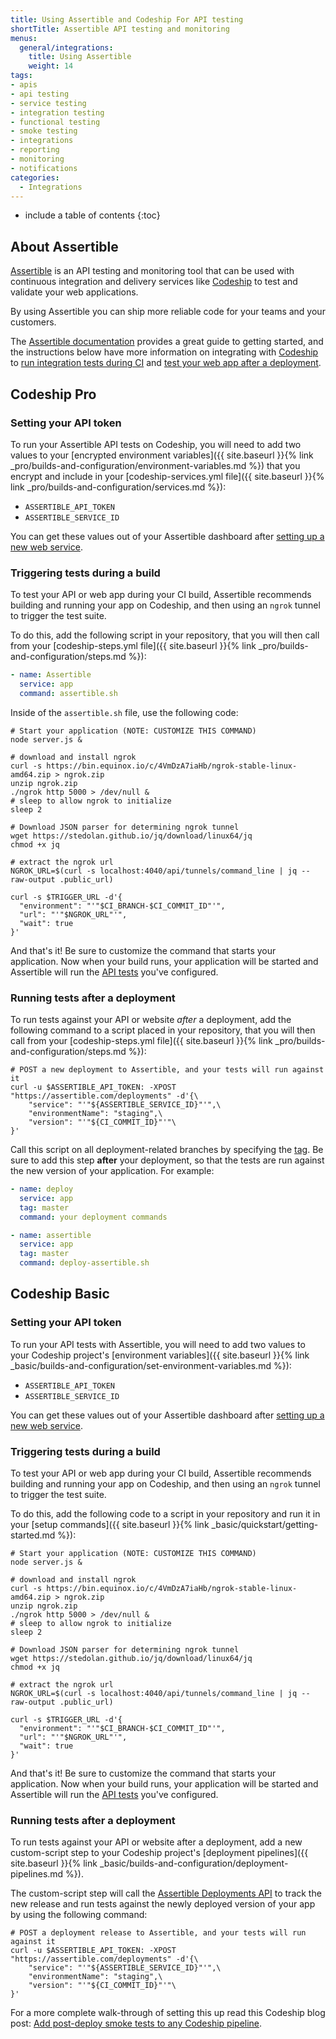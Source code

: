 ```yaml
---
title: Using Assertible and Codeship For API testing
shortTitle: Assertible API testing and monitoring
menus:
  general/integrations:
    title: Using Assertible
    weight: 14
tags:
- apis
- api testing
- service testing
- integration testing
- functional testing
- smoke testing
- integrations
- reporting
- monitoring
- notifications
categories:
  - Integrations
---
```


* include a table of contents
{:toc}

## About Assertible

[Assertible](https://assertible.com) is an API testing and monitoring tool that can be used with continuous integration and delivery services like [Codeship](https://codeship.com) to test and validate your web applications.

By using Assertible you can ship more reliable code for your teams and your customers.

The [Assertible documentation](https://assertible.com/docs) provides a great guide to getting started, and the instructions below have more information on integrating with [Codeship](https://codeship.com) to [run integration tests during CI](#triggering-tests-during-a-build) and [test your web app after a deployment](#running-tests-after-a-deployment).

## Codeship Pro

### Setting your API token

To run your Assertible API tests on Codeship, you will need to add two values to your [encrypted environment variables]({{ site.baseurl }}{% link _pro/builds-and-configuration/environment-variables.md %}) that you encrypt and include in your [codeship-services.yml file]({{ site.baseurl }}{% link _pro/builds-and-configuration/services.md %}):

- `ASSERTIBLE_API_TOKEN`
- `ASSERTIBLE_SERVICE_ID`

You can get these values out of your Assertible dashboard after [setting up a new web service](https://assertible.com/docs/guide/web-services).

### Triggering tests during a build

To test your API or web app during your CI build, Assertible recommends building and running your app on Codeship, and then using an `ngrok` tunnel to trigger the test suite.

To do this, add the following script in your repository, that you will then call from your [codeship-steps.yml file]({{ site.baseurl }}{% link _pro/builds-and-configuration/steps.md %}):

```yaml
- name: Assertible
  service: app
  command: assertible.sh
```

Inside of the `assertible.sh` file, use the following code:

```shell
# Start your application (NOTE: CUSTOMIZE THIS COMMAND)
node server.js &

# download and install ngrok
curl -s https://bin.equinox.io/c/4VmDzA7iaHb/ngrok-stable-linux-amd64.zip > ngrok.zip
unzip ngrok.zip
./ngrok http 5000 > /dev/null &
# sleep to allow ngrok to initialize
sleep 2

# Download JSON parser for determining ngrok tunnel
wget https://stedolan.github.io/jq/download/linux64/jq
chmod +x jq

# extract the ngrok url
NGROK_URL=$(curl -s localhost:4040/api/tunnels/command_line | jq --raw-output .public_url)

curl -s $TRIGGER_URL -d'{
  "environment": "'"$CI_BRANCH-$CI_COMMIT_ID"'",
  "url": "'"$NGROK_URL"'",
  "wait": true
}'
```

And that's it! Be sure to customize the command that starts your application. Now when your build runs, your application will be started and Assertible will run the [API tests](https://assertible.com/docs/guide/tests) you've configured.

### Running tests after a deployment

To run tests against your API or website _after_ a deployment, add the following command to a script placed in your repository, that you will then call from your [codeship-steps.yml file]({{ site.baseurl }}{% link _pro/builds-and-configuration/steps.md %}):

```shell
# POST a new deployment to Assertible, and your tests will run against it
curl -u $ASSERTIBLE_API_TOKEN: -XPOST "https://assertible.com/deployments" -d'{\
    "service": "'"${ASSERTIBLE_SERVICE_ID}"'",\
    "environmentName": "staging",\
    "version": "'"${CI_COMMIT_ID}"'"\
}'
```

Call this script on all deployment-related branches by specifying the [tag](https://documentation.codeship.com/pro/builds-and-configuration/steps//#limiting-steps-to-specific-branches-or-tags). Be sure to add this step **after** your deployment, so that the tests are run against the new version of your application. For example:

```yaml
- name: deploy
  service: app
  tag: master
  command: your deployment commands

- name: assertible
  service: app
  tag: master
  command: deploy-assertible.sh
```

## Codeship Basic

### Setting your API token

To run your API tests with Assertible, you will need to add two values to your Codeship project's [environment variables]({{ site.baseurl }}{% link _basic/builds-and-configuration/set-environment-variables.md %}):

- `ASSERTIBLE_API_TOKEN`
- `ASSERTIBLE_SERVICE_ID`

You can get these values out of your Assertible dashboard after [setting up a new web service](https://assertible.com/docs/guide/web-services).

### Triggering tests during a build

To test your API or web app during your CI build, Assertible recommends building and running your app on Codeship, and then using an `ngrok` tunnel to trigger the test suite.

To do this, add the following code to a script in your repository and run it in your [setup commands]({{ site.baseurl }}{% link _basic/quickstart/getting-started.md %}):

```shell
# Start your application (NOTE: CUSTOMIZE THIS COMMAND)
node server.js &

# download and install ngrok
curl -s https://bin.equinox.io/c/4VmDzA7iaHb/ngrok-stable-linux-amd64.zip > ngrok.zip
unzip ngrok.zip
./ngrok http 5000 > /dev/null &
# sleep to allow ngrok to initialize
sleep 2

# Download JSON parser for determining ngrok tunnel
wget https://stedolan.github.io/jq/download/linux64/jq
chmod +x jq

# extract the ngrok url
NGROK_URL=$(curl -s localhost:4040/api/tunnels/command_line | jq --raw-output .public_url)

curl -s $TRIGGER_URL -d'{
  "environment": "'"$CI_BRANCH-$CI_COMMIT_ID"'",
  "url": "'"$NGROK_URL"'",
  "wait": true
}'
```

And that's it! Be sure to customize the command that starts your application. Now when your build runs, your application will be started and Assertible will run the [API tests](https://assertible.com/docs/guide/tests) you've configured.

### Running tests after a deployment

To run tests against your API or website after a deployment, add a new custom-script step to your Codeship project's [deployment pipelines]({{ site.baseurl }}{% link _basic/builds-and-configuration/deployment-pipelines.md %}).

The custom-script step will call the [Assertible Deployments API](https://assertible.com/docs/guide/deployments) to track the new release and run tests against the newly deployed version of your app by using the following command:

```shell
# POST a deployment release to Assertible, and your tests will run against it
curl -u $ASSERTIBLE_API_TOKEN: -XPOST "https://assertible.com/deployments" -d'{\
    "service": "'"${ASSERTIBLE_SERVICE_ID}"'",\
    "environmentName": "staging",\
    "version": "'"${CI_COMMIT_ID}"'"\
}'
```

For a more complete walk-through of setting this up read this Codeship blog post: [Add post-deploy smoke tests to any Codeship pipeline](https://blog.codeship.com/add-post-deploy-smoke-tests-to-any-codeship-pipeline/).
